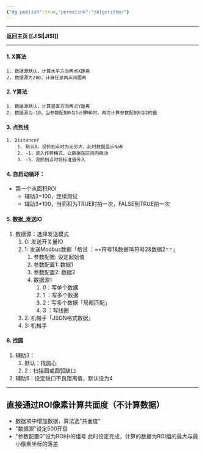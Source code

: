 ```yaml
---
{"dg-publish":true,"permalink":"/Algorithm/"}
---
```



---

**返回主页 [[JISI\|JISI]]**

---

#### 1.  X算法
	1. 数据源默认，计算水平方向两点X距离 
	2. 数据源为200，计算任意两点间距离
#### 2. Y算法
	1. 数据源默认，计算竖直方向两点Y距离 
	2. 数据源为-10，当参数配制0与1计算NG时，再次计算参数配制0与2的值
#### 3. 点到线
	1. DistanceY
		1. 默认0，没抓到点时为无穷大，此时数据显示NaN
		2. -1，进入作弊模式，让数据在区间内跳动
		3. -5，没抓到点时将标准值传入
#### 4. 自启动循环：
- 第一个点面积ROI
	- 辅助3=100，连续测试
	- 辅助3≠100，当面积为TRUE时拍一次，FALSE到TRUE拍一次
#### 5. 数据_发送IO
1. 数据源：选择发送模式
	1. 0: 发送开关量IO
	2. 1: 发送Modbus数据「格试 ：==符号1&数据1&符号2&数据2==」
		1. 参数配置: 设定起始值
		2. 参数配置1: 数据1
		3. 参数配置2: 数据2
		4. 数据源1
			1. 0：写单个数据
			2. 1 ：写多个数据
			3. 2：写多个数据「局部匹配」
			4. 3 ：写线圈
	3. 2: 机械手「JSON格式数据」
	4. 3: 机械手
#### 6. 找圆
1. 辅助3：
	1. 默认：找圆心
	2. 2：扫描圆或圆弧缺口
2. 辅助5：设定缺口不良距离值，默认设为4





---
## 直接通过ROI像素计算共面度（不计算数据）
- 数据项中增加数据，算法选"共面度"
- "数据源"设定500开启
- "参数配置0"设为ROI中的组号
此时设定完成，计算的数据为ROI组的最大与最小像素坐标的落差